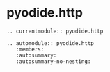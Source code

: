 # pyodide.http

```{eval-rst}
.. currentmodule:: pyodide.http

.. automodule:: pyodide.http
   :members:
   :autosummary:
   :autosummary-no-nesting:
```
